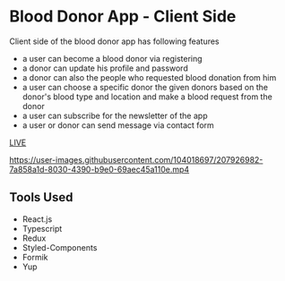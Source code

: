 # Blood Donor App -  Client Side
Client side of the blood donor app has following features
- a user can become a blood donor via registering
- a donor can update his profile and password
- a donor can also the people who requested blood donation from him
- a user can choose a specific donor the given donors based on the donor's blood type and location and make a blood request from the donor
- a user can subscribe for the newsletter of the app
- a user or donor can send message via contact form

[LIVE](https://blood-donorr.netlify.app/)


https://user-images.githubusercontent.com/104018697/207926982-7a858a1d-8030-4390-b9e0-69aec45a110e.mp4



## Tools Used
- React.js
- Typescript
- Redux
- Styled-Components
- Formik
- Yup
